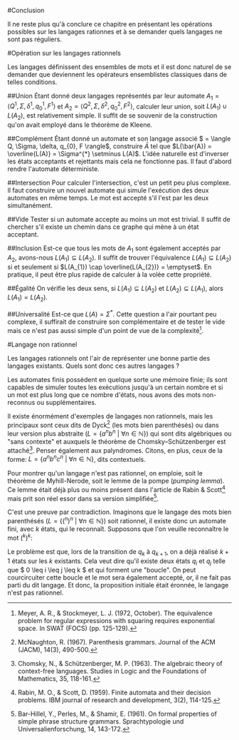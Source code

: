 #Conclusion

Il ne reste plus qu'à conclure ce chapitre en présentant les opérations possibles sur les langages rationnes et à se demander quels langages ne sont pas réguliers.

#Opération sur les langages rationnels

Les langages définissent des ensembles de mots et il est donc naturel de se demander que deviennent les opérateurs ensemblistes classiques dans de telles conditions.

##Union
Étant donné deux langages représentés par leur automate $A_{1} = \langle Q^{1}, \Sigma, \delta^{1}, q_{0}^{1}, F^{1} \rangle$ et $A_{2} = \langle Q^{2}, \Sigma, \delta^{2}, q_{0}^{2}, F^{2} \rangle$, calculer leur union, soit $L(A_{1}) \cup L(A_{2})$, est relativement simple. Il suffit de se souvenir de la construction qu'on avait employé dans le théorème de Kleene.

##Complément
Étant donné un automate et son langage associé $ = \langle Q, \Sigma, \delta, q_{0}, F \rangle$, construire $\bar{A}$ tel que $L(\bar{A}) = \overline{L(A)} = \Sigma^{*} \setminus L(A)$. L'idée naturelle est d'inverser les états acceptants et rejettants mais cela ne fonctionne pas. Il faut d'abord rendre l'automate déterministe.

##Intersection
Pour calculer l'intersection, c'est un petit peu plus complexe. Il faut construire un nouvel automate qui simule l'exécution des deux automates en même temps. Le mot est accepté s'il l'est par les deux simultanément.

##Vide
Tester si un automate accepte au moins un mot est trivial. Il suffit de chercher s'il existe un chemin dans ce graphe qui mène à un état acceptant.

##Inclusion
Est-ce que tous les mots de $A_{1}$ sont également acceptés par $A_{2}$, avons-nous $L(A_{1}) \subseteq L(A_{2})$. Il suffit de trouver l'équivalence $L(A_{1}) \subseteq L(A_{2})$ si et seulement si $L(A_{1}) \cap \overline{L(A_{2})} = \emptyset$. En pratique, il peut être plus rapide de calculer à la volée cette propriété.

##Égalité
On vérifie les deux sens, si $L(A_{1}) \subseteq L(A_{2})$ et $L(A_{2}) \subseteq L(A_{1})$, alors $L(A_{1}) = L(A_{2})$.

##Universalité
Est-ce que $L(A) = \Sigma^{*}$. Cette question a l'air pourtant peu complexe, il suffirait de construire son complémentaire et de tester le vide mais ce n'est pas aussi simple d'un point de vue de la complexité[^1].

#Langage non rationnel

Les langages rationnels ont l'air de représenter une bonne partie des langages existants. Quels sont donc ces autres langages ?

Les automates finis possèdent en quelque sorte une mémoire finie; ils sont capables de simuler toutes les exécutions jusqu'à un certain nombre et si un mot est plus long que ce nombre d'états, nous avons des mots non-reconnus ou supplémentaires.

Il existe énormément d'exemples de langages non rationnels, mais les principaux sont ceux dits de Dyck[^2] (les mots bien parenthésés) ou dans leur version plus abstraite ($L = \{ a^{n}b^{n} ~ | ~ \forall n \in \mathbb{N} \}$) qui sont dits algébriques ou "sans contexte" et auxquels le théorème de Chomsky–Schützenberger est attaché[^3]. Penser également aux palyndromes. Citons, en plus, ceux de la forme: $L = \{ a^{n}b^{n}c^{n} ~ | ~ \forall n \in \mathbb{N} \}$, dits contextuels.

Pour montrer qu'un langage n'est pas rationnel, on emploie, soit le théorème de Myhill-Nerode, soit le lemme de la pompe (*pumping lemma*). Ce lemme était déjà plus ou moins présent dans l'article de Rabin & Scott[^4] mais prit son réel essor dans sa version simplifiée[^5].

C'est une preuve par contradiction. Imaginons que le langage des mots bien parenthésés ($L = \{ (^{n})^{n} ~ | ~ \forall n \in \mathbb{N} \}$) soit rationnel, il existe donc un automate fini, avec $k$ états, qui le reconnaît. Supposons que l'on veuille reconnaître le mot $(^{k})^{k}$:



Le problème est que, lors de la transition de $q_{k}$ à $q_{k+1}$, on a déjà réalisé $k+1$ états sur les $k$ existants. Cela veut dire qu'il existe deux états $q_{i}$ et $q_{j}$ telle que $ 0 \leq i \leq j \leq k $ et qui forment une "boucle". On peut courcircuiter cette boucle et le mot sera également accepté, or, il ne fait pas parti du dit langage. Et donc, la proposition initiale était éronnée, le langage n'est pas rationnel.

[^1]: Meyer, A. R., & Stockmeyer, L. J. (1972, October). The equivalence problem for regular expressions with squaring requires exponential space. In SWAT (FOCS) (pp. 125-129).
[^2]: McNaughton, R. (1967). Parenthesis grammars. Journal of the ACM (JACM), 14(3), 490-500.
[^3]: Chomsky, N., & Schützenberger, M. P. (1963). The algebraic theory of context-free languages. Studies in Logic and the Foundations of Mathematics, 35, 118-161.
[^4]: Rabin, M. O., & Scott, D. (1959). Finite automata and their decision problems. IBM journal of research and development, 3(2), 114-125.
[^5]: Bar-Hillel, Y., Perles, M., & Shamir, E. (1961). On formal properties of simple phrase structure grammars. Sprachtypologie und Universalienforschung, 14, 143-172.
